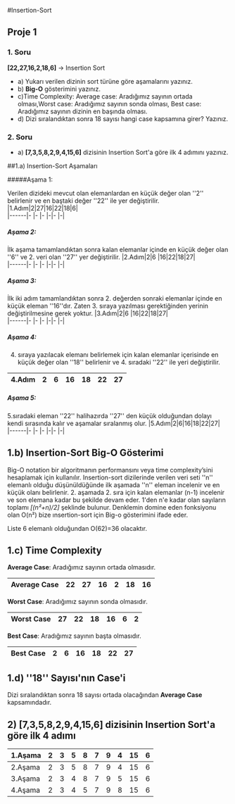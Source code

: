 #Insertion-Sort 
## Proje 1

### 1. Soru 

**[22,27,16,2,18,6]** -> Insertion Sort

- a) Yukarı verilen dizinin sort türüne göre aşamalarını yazınız.
- b) **Big-O** gösterimini yazınız.
- c)Time Complexity: Average case: Aradığımız sayının ortada olması,Worst case: Aradığımız sayının sonda olması, Best case: Aradığımız sayının dizinin en başında olması.
- d) Dizi sıralandıktan sonra 18 sayısı hangi case kapsamına girer? Yazınız.

### 2. Soru


- a) **[7,3,5,8,2,9,4,15,6]** dizisinin Insertion Sort'a göre ilk 4 adımını yazınız.

##1.a) Insertion-Sort Aşamaları

#####Aşama 1:

 Verilen dizideki mevcut olan elemanlardan en küçük değer olan ''2'' belirlenir ve en baştaki değer ''22'' ile yer değiştirilir.
 |1.Adım|2|27|16|22|18|6|     
|------|- |- |- |-|- |-|


##### Aşama 2:


İlk aşama tamamlandıktan sonra kalan elemanlar içinde en küçük değer olan ''6'' ve 2. veri olan ''27'' yer değiştirilir.
|2.Adım|2|6 |16|22|18|27|     
|------|- |- |- |-|- |-|

##### Aşama 3:


İlk iki adım tamamlandıktan sonra 2. değerden sonraki elemanlar içinde en küçük eleman ''16''dır. Zaten 3. sıraya yazılması gerektiğinden yerinin değiştirilmesine gerek yoktur.
 |3.Adım|2|6 |16|22|18|27|     
|------|- |- |- |-|- |-|


##### Aşama 4:


4. sıraya yazılacak elemanı belirlemek için kalan elemanlar içerisinde en küçük değer olan ''18'' belirlenir ve 4. sıradaki ''22'' ile yeri değiştirilir.

|4.Adım|2|6|16|18|22|27|     
|------|- |- |- |-|- |-|

##### Aşama 5:

5.sıradaki eleman ''22'' halihazırda ''27'' den küçük olduğundan dolayı kendi sırasında kalır ve aşamalar sıralanmış olur.
|5.Adım|2|6|16|18|22|27|     
|------|- |- |- |-|- |-|


## 1.b) Insertion-Sort Big-O Gösterimi


Big-O notation bir algoritmanın performansını veya time complexity’sini hesaplamak için kullanılır. Insertion-sort dizilerinde verilen veri seti ''n'' elemanlı olduğu düşünüldüğünde ilk aşamada ''n'' eleman incelenir ve en küçük olanı belirlenir. 2. aşamada 2. sıra için kalan elemanlar (n-1) incelenir ve son elemana kadar bu şekilde devam eder. 1'den n'e kadar olan sayıların toplamı *[(n²+n)/2]* şeklinde bulunur. Denklemin domine eden fonksiyonu olan O(n²) bize ınsertion-sort için Big-o gösterimini ifade eder.

Liste 6 elemanlı olduğundan O(62)=36 olacaktır.

## 1.c) Time Complexity

**Average Case**: Aradığımız sayının ortada olmasıdır.

|Average Case|22|27|16|2|18|16|     
|------|- |- |- |-|- |-|

**Worst Case**: Aradığımız sayının sonda olmasıdır.

|Worst Case|27|22|18|16|6|2|     
|------|- |- |- |-|- |-|

**Best Case**: Aradığımız sayının başta olmasıdır.

|Best Case|2|6|16|18|22|27|     
|------|- |- |- |-|- |-|

## 1.d) ''18'' Sayısı'nın Case'i

Dizi sıralandıktan sonra 18 sayısı ortada olacağından **Average Case** kapsamındadır.


## 2) **[7,3,5,8,2,9,4,15,6]** dizisinin Insertion Sort'a göre ilk 4 adımı

|1.Aşama|2 |3|5|8|7|9|4|15|6|     
|------|- |- |- |-|- |-|-|-|-|
|2.Aşama|2 |3|5|8|7|9|4|15|6|     
|3.Aşama|2 |3|4|8|7|9|5|15|6| 
|4.Aşama|2 |3|4|5|7|9|8|15|6| 
